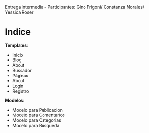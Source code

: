 Entrega intermedia - Participantes: Gino Frigoni/ Constanza Morales/ Yessica Roser


<h1>Indice</h1>

<b>Templates</b>:
- Inicio
- Blog
- About
- Buscador
- Páginas
- About
- Login
- Registro



<b>Modelos</b>:
- Modelo para Publicacion 
- Modelo para Comentarios 
- Modelo para Categorias 
- Modelo para Búsqueda 